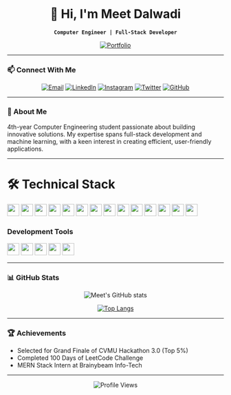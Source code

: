 <div align="center">
  
# 👋 Hi, I'm Meet Dalwadi

**`Computer Engineer | Full-Stack Developer`**  

[![Portfolio](https://img.shields.io/badge/Portfolio-Visit-8A2BE2?style=for-the-badge&logo=react&logoColor=white)](https://meetdalwadi.github.io/portfolio/)

</div>

---

### 📫 Connect With Me

<div align="center">
  
[![Email](https://img.shields.io/badge/Email-meetdalwadi71@gmail.com-D14836?style=for-the-badge&logo=gmail&logoColor=white)](mailto:meetdalwadi71@gmail.com)
[![LinkedIn](https://img.shields.io/badge/LinkedIn-0077B5?style=for-the-badge&logo=linkedin&logoColor=white)](https://linkedin.com/in/meet-dalwadi-1b5246252)
[![Instagram](https://img.shields.io/badge/Instagram-E4405F?style=for-the-badge&logo=instagram&logoColor=white)](https://instagram.com/im_dalwadi71)
[![Twitter](https://img.shields.io/badge/Twitter-1DA1F2?style=for-the-badge&logo=twitter&logoColor=white)](https://twitter.com/imdalwadi71)
[![GitHub](https://img.shields.io/badge/GitHub-100000?style=for-the-badge&logo=github&logoColor=white)](https://github.com/MeetDalwadi)

</div>

---

### 🌟 About Me
4th-year Computer Engineering student passionate about building innovative solutions. My expertise spans full-stack development and machine learning, with a keen interest in creating efficient, user-friendly applications.

---

# 🛠️ Technical Stack

<p>
  <img src="https://img.shields.io/badge/C-A8B9CC?logo=c&logoColor=black&style=for-the-badge" height="28">
  <img src="https://img.shields.io/badge/C++-00599C?logo=c%2B%2B&logoColor=white&style=for-the-badge" height="28">
  <img src="https://img.shields.io/badge/Java-007396?logo=java&logoColor=white&style=for-the-badge" height="28">
  <img src="https://img.shields.io/badge/Python-3776AB?logo=python&logoColor=white&style=for-the-badge" height="28">
  <img src="https://img.shields.io/badge/SQL-4479A1?logo=postgresql&logoColor=white&style=for-the-badge" height="28">
  <img src="https://img.shields.io/badge/DSA-FF6B6B?logo=leetcode&logoColor=white&style=for-the-badge" height="28">
  <img src="https://img.shields.io/badge/HTML5-E34F26?logo=html5&logoColor=white&style=for-the-badge" height="28">
  <img src="https://img.shields.io/badge/CSS3-1572B6?logo=css3&logoColor=white&style=for-the-badge" height="28">
  <img src="https://img.shields.io/badge/JavaScript-F7DF1E?logo=javascript&logoColor=black&style=for-the-badge" height="28">
  <img src="https://img.shields.io/badge/React-61DAFB?logo=react&logoColor=black&style=for-the-badge" height="28">
  <img src="https://img.shields.io/badge/NumPy-013243?logo=numpy&logoColor=white&style=for-the-badge" height="28">
  <img src="https://img.shields.io/badge/Pandas-150458?logo=pandas&logoColor=white&style=for-the-badge" height="28">
  <img src="https://img.shields.io/badge/Scikit_Learn-F7931E?logo=scikit-learn&logoColor=white&style=for-the-badge" height="28">
  <img src="https://img.shields.io/badge/XGBoost-3776AB?logo=python&logoColor=white&style=for-the-badge" height="28">
</p>

### Development Tools
<p>
  <img src="https://img.shields.io/badge/VS_Code-007ACC?logo=visual-studio-code&logoColor=white&style=for-the-badge" height="28">
  <img src="https://img.shields.io/badge/Git-F05032?logo=git&logoColor=white&style=for-the-badge" height="28">
  <img src="https://img.shields.io/badge/GitHub-181717?logo=github&logoColor=white&style=for-the-badge" height="28">
  <img src="https://img.shields.io/badge/Jupyter-F37626?logo=jupyter&logoColor=white&style=for-the-badge" height="28">
  <img src="https://img.shields.io/badge/PyCharm-000000?logo=pycharm&logoColor=white&style=for-the-badge" height="28">
</p>

---

### 📊 GitHub Stats

<div align="center">
  
![Meet's GitHub stats](https://github-readme-stats.vercel.app/api?username=MeetDalwadi&show_icons=true&theme=radical&count_private=true)

[![Top Langs](https://github-readme-stats.vercel.app/api/top-langs/?username=MeetDalwadi&layout=compact&theme=radical)](https://github.com/MeetDalwadi/github-readme-stats)

</div>

---

### 🏆 Achievements
- Selected for Grand Finale of CVMU Hackathon 3.0 (Top 5%)
- Completed 100 Days of LeetCode Challenge
- MERN Stack Intern at Brainybeam Info-Tech

---

<div align="center">

![Profile Views](https://komarev.com/ghpvc/?username=MeetDalwadi&color=blueviolet&style=flat-square)

</div>
